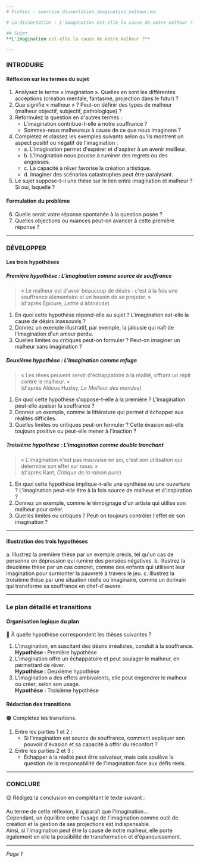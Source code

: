 ```yaml
---
# Fichier : exercice_dissertation_imagination_malheur.md

# La dissertation : L'imagination est-elle la cause de notre malheur ?

## Sujet
**L'imagination est-elle la cause de notre malheur ?**

---
```


### INTRODUIRE

#### Réflexion sur les termes du sujet

1. Analysez le terme « imagination ». Quelles en sont les différentes acceptions (création mentale, fantasme, projection dans le futur) ?
2. Que signifie « malheur » ? Peut-on définir des types de malheur (malheur objectif, subjectif, pathologique) ?
3. Reformulez la question en d'autres termes : 
   - L'imagination contribue-t-elle à notre souffrance ?
   - Sommes-nous malheureux à cause de ce que nous imaginons ?
4. Complétez et classez les exemples suivants selon qu'ils montrent un aspect positif ou négatif de l'imagination :
   - a. L'imagination permet d'espérer et d'aspirer à un avenir meilleur.
   - b. L'imagination nous pousse à ruminer des regrets ou des angoisses.
   - c. La capacité à rêver favorise la création artistique.
   - d. Imaginer des scénarios catastrophes peut être paralysant.
5. Le sujet suppose-t-il une thèse sur le lien entre imagination et malheur ? Si oui, laquelle ?

#### Formulation du problème

6. Quelle serait votre réponse spontanée à la question posée ?
7. Quelles objections ou nuances peut-on avancer à cette première réponse ?

---

### DÉVELOPPER

#### Les trois hypothèses

##### Première hypothèse : L'imagination comme source de souffrance

> « Le malheur est d'avoir beaucoup de désirs : c'est à la fois une souffrance élémentaire et un besoin de se projeter. »  
> (d'après Épicure, *Lettre à Ménécée*)

1. En quoi cette hypothèse répond-elle au sujet ? L'imagination est-elle la cause de désirs inassouvis ?
2. Donnez un exemple illustratif, par exemple, la jalousie qui naît de l'imagination d'un amour perdu.
3. Quelles limites ou critiques peut-on formuler ? Peut-on imaginer un malheur sans imagination ?

##### Deuxième hypothèse : L'imagination comme refuge

> « Les rêves peuvent servir d'échappatoire à la réalité, offrant un répit contre le malheur. »  
> (d'après Aldous Huxley, *Le Meilleur des mondes*)

1. En quoi cette hypothèse s'oppose-t-elle à la première ? L'imagination peut-elle apaiser la souffrance ?
2. Donnez un exemple, comme la littérature qui permet d'échapper aux réalités difficiles.
3. Quelles limites ou critiques peut-on formuler ? Cette évasion est-elle toujours positive ou peut-elle mener à l'inaction ?

##### Troisième hypothèse : L'imagination comme double tranchant

> « L'imagination n'est pas mauvaise en soi, c'est son utilisation qui détermine son effet sur nous. »  
> (d'après Kant, *Critique de la raison pure*)

1. En quoi cette hypothèse implique-t-elle une synthèse ou une ouverture ? L'imagination peut-elle être à la fois source de malheur et d'inspiration ?
2. Donnez un exemple, comme le témoignage d'un artiste qui utilise son malheur pour créer.
3. Quelles limites ou critiques ? Peut-on toujours contrôler l'effet de son imagination ?

---

#### Illustration des trois hypothèses

a. Illustrez la première thèse par un exemple précis, tel qu'un cas de personne en dépression qui rumine des pensées négatives.
b. Illustrez la deuxième thèse par un cas concret, comme des enfants qui utilisent leur imagination pour surmonter la pauvreté à travers le jeu.
c. Illustrez la troisième thèse par une situation réelle ou imaginaire, comme un écrivain qui transforme sa souffrance en chef-d'œuvre.

---

### Le plan détaillé et transitions

#### Organisation logique du plan

🔴 À quelle hypothèse correspondent les thèses suivantes ?

1. L'imagination, en suscitant des désirs irréalistes, conduit à la souffrance.  
   **Hypothèse :** Première hypothèse
2. L'imagination offre un échappatoire et peut soulager le malheur, en permettant de rêver.  
   **Hypothèse :** Deuxième hypothèse
3. L'imagination a des effets ambivalents, elle peut engendrer le malheur ou créer, selon son usage.  
   **Hypothèse :** Troisième hypothèse

#### Rédaction des transitions

🟠 Complétez les transitions.

1. Entre les parties 1 et 2 :  
   - Si l'imagination est source de souffrance, comment expliquer son pouvoir d'évasion et sa capacité à offrir du réconfort ?
2. Entre les parties 2 et 3 :  
   - Échapper à la réalité peut être salvateur, mais cela soulève la question de la responsabilité de l'imagination face aux défis réels.

---

### CONCLURE

🟡 Rédigez la conclusion en complétant le texte suivant :

Au terme de cette réflexion, il apparaît que l'imagination…  
Cependant, un équilibre entre l'usage de l'imagination comme outil de création et la gestion de ses projections est indispensable.  
Ainsi, si l'imagination peut être la cause de notre malheur, elle porte également en elle la possibilité de transformation et d'épanouissement. 

--- 

*Page 1*